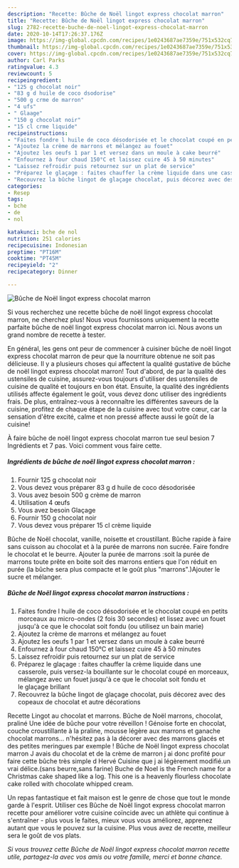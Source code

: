 ```yaml
---
description: "Recette: Bûche de Noël lingot express chocolat marron"
title: "Recette: Bûche de Noël lingot express chocolat marron"
slug: 2782-recette-buche-de-noel-lingot-express-chocolat-marron
date: 2020-10-14T17:26:37.176Z
image: https://img-global.cpcdn.com/recipes/1e0243687ae7359e/751x532cq70/buche-de-noel-lingot-express-chocolat-marron-photo-principale-de-la-recette.jpg
thumbnail: https://img-global.cpcdn.com/recipes/1e0243687ae7359e/751x532cq70/buche-de-noel-lingot-express-chocolat-marron-photo-principale-de-la-recette.jpg
cover: https://img-global.cpcdn.com/recipes/1e0243687ae7359e/751x532cq70/buche-de-noel-lingot-express-chocolat-marron-photo-principale-de-la-recette.jpg
author: Carl Parks
ratingvalue: 4.3
reviewcount: 5
recipeingredient:
- "125 g chocolat noir"
- "83 g d huile de coco dsodorise"
- "500 g crme de marron"
- "4 ufs"
- " Glaage"
- "150 g chocolat noir"
- "15 cl crme liquide"
recipeinstructions:
- "Faites fondre l huile de coco désodorisée et le chocolat coupé en petits morceaux au micro-ondes (2 fois 30 secondes) et lissez avec un fouet jusqu&#39;à ce que le chocolat soit fondu (ou utilisez un bain marie)"
- "Ajoutez la crème de marrons et mélangez au fouet"
- "Ajoutez les oeufs 1 par 1 et versez dans un moule à cake beurré"
- "Enfournez à four chaud 150°C et laissez cuire 45 à 50 minutes"
- "Laissez refroidir puis retournez sur un plat de service"
- "Préparez le glaçage : faites chauffer la crème liquide dans une casserole, puis versez-la bouillante sur le chocolat coupé en morceaux, mélangez avec un fouet jusqu&#39;à ce que le chocolat soit fondu et le glaçage brillant"
- "Recouvrez la bûche lingot de glaçage chocolat, puis décorez avec des copeaux de chocolat et autre décorations"
categories:
- Resep
tags:
- bche
- de
- nol

katakunci: bche de nol 
nutrition: 251 calories
recipecuisine: Indonesian
preptime: "PT16M"
cooktime: "PT45M"
recipeyield: "2"
recipecategory: Dinner

---
```



![Bûche de Noël lingot express chocolat marron](https://img-global.cpcdn.com/recipes/1e0243687ae7359e/751x532cq70/buche-de-noel-lingot-express-chocolat-marron-photo-principale-de-la-recette.jpg)

Si vous recherchez une recette bûche de noël lingot express chocolat marron, ne cherchez plus! Nous vous fournissons uniquement la recette parfaite bûche de noël lingot express chocolat marron ici. Nous avons un grand nombre de recette à tester.

En général, les gens ont peur de commencer à cuisiner bûche de noël lingot express chocolat marron de peur que la nourriture obtenue ne soit pas délicieuse. Il y a plusieurs choses qui affectent la qualité gustative de bûche de noël lingot express chocolat marron! Tout d'abord, de par la qualité des ustensiles de cuisine, assurez-vous toujours d'utiliser des ustensiles de cuisine de qualité et toujours en bon état. Ensuite, la qualité des ingrédients utilisés affecte également le goût, vous devez donc utiliser des ingrédients frais. De plus, entraînez-vous à reconnaître les différentes saveurs de la cuisine, profitez de chaque étape de la cuisine avec tout votre cœur, car la sensation d'être excité, calme et non pressé affecte aussi le goût de la cuisine!

<!--inarticleads1-->

À faire bûche de noël lingot express chocolat marron tue seul besion 7 Ingrédients et 7 pas. Voici comment vous faire cette.

##### Ingrédients de bûche de noël lingot express chocolat marron :

1. Fournir 125 g chocolat noir
1. Vous devez vous préparer 83 g d huile de coco désodorisée
1. Vous avez besoin 500 g crème de marron
1. Utilisation 4 œufs
1. Vous avez besoin  Glaçage
1. Fournir 150 g chocolat noir
1. Vous devez vous préparer 15 cl crème liquide


Bûche de Noël chocolat, vanille, noisette et croustillant. Bûche rapide à faire sans cuisson au chocolat et à la purée de marrons non sucrée. Faire fondre le chocolat et le beurre. Ajouter la purée de marrons :soit la purée de marrons toute prête en boite soit des marrons entiers que l&#39;on réduit en purée (la bûche sera plus compacte et le goût plus &#34;marrons&#34;.)Ajouter le sucre et mélanger. 

<!--inarticleads2-->

##### Bûche de Noël lingot express chocolat marron instructions :

1. Faites fondre l huile de coco désodorisée et le chocolat coupé en petits morceaux au micro-ondes (2 fois 30 secondes) et lissez avec un fouet jusqu&#39;à ce que le chocolat soit fondu (ou utilisez un bain marie)
1. Ajoutez la crème de marrons et mélangez au fouet
1. Ajoutez les oeufs 1 par 1 et versez dans un moule à cake beurré
1. Enfournez à four chaud 150°C et laissez cuire 45 à 50 minutes
1. Laissez refroidir puis retournez sur un plat de service
1. Préparez le glaçage : faites chauffer la crème liquide dans une casserole, puis versez-la bouillante sur le chocolat coupé en morceaux, mélangez avec un fouet jusqu&#39;à ce que le chocolat soit fondu et le glaçage brillant
1. Recouvrez la bûche lingot de glaçage chocolat, puis décorez avec des copeaux de chocolat et autre décorations


Recette Lingot au chocolat et marrons. Bûche de Noël marrons, chocolat, praliné Une idée de bûche pour votre réveillon ! Génoise forte en chocolat, couche croustillante à la praline, mousse légère aux marrons et ganache chocolat marrons… n&#39;hésitez pas à la décorer avec des marrons glacés et des petites meringues par exemple ! Bûche de Noël lingot express chocolat marron J avais du chocolat et de la crème de marron j ai donc profité pour faire cette bûche très simple d Hervé Cuisine que j ai légèrement modifié.un vrai délice.(sans beurre,sans farine) Buche de Noel is the French name for a Christmas cake shaped like a log. This one is a heavenly flourless chocolate cake rolled with chocolate whipped cream. 

<!--inarticleads1-->

<p>
Un repas fantastique et fait maison est le genre de chose que tout le monde garde à l'esprit. Utiliser ces Bûche de Noël lingot express chocolat marron recette pour améliorer votre cuisine coïncide avec un athlète qui continue à s'entraîner - plus vous le faites, mieux vous vous améliorez, apprenez autant que vous le pouvez sur la cuisine. Plus vous avez de recette, meilleur sera le goût de vos plats.
</p>

<p>
<i>Si vous trouvez cette Bûche de Noël lingot express chocolat marron recette utile, partagez-la avec vos amis ou votre famille, merci et bonne chance.</i>
</p>
